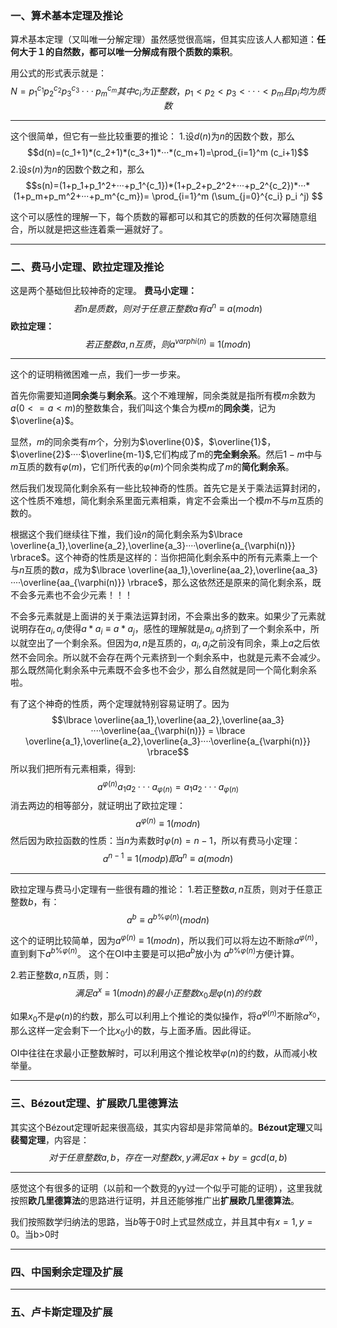 <h3>一、算术基本定理及推论</h3>

算术基本定理（又叫唯一分解定理）虽然感觉很高端，但其实应该人人都知道：<strong>任何大于１的自然数，都可以唯一分解成有限个质数的乘积</strong>。

用公式的形式表示就是：$$ N =p_1^{c_1}p_2^{c_2}p_3^{c_3}···p_m^{c_m}  其中c_i为正整数，p_1<p_2<p_3<···<p_m且p_i均为质数$$

<hr />

这个很简单，但它有一些比较重要的推论：
1.设$d(n)$为$n$的因数个数，那么$$d(n)=(c_1+1)*(c_2+1)*(c_3+1)*···*(c_m+1)=\prod_{i=1}^m (c_i+1)$$
2.设$s(n)$为$n$的因数个数之和，那么$$s(n)=(1+p_1+p_1^2+···+p_1^{c_1})*(1+p_2+p_2^2+···+p_2^{c_2})*···*(1+p_m+p_m^2+···+p_m^{c_m})= \prod_{i=1}^m  (\sum_{j=0}^{c_i} p_i ^j) $$

这个可以感性的理解一下，每个质数的幂都可以和其它的质数的任何次幂随意组合，所以就是把这些连着乘一遍就好了。

<hr />

<h3>二、费马小定理、欧拉定理及推论</h3>

这是两个基础但比较神奇的定理。
<strong>费马小定理：</strong>$$若n是质数，则对于任意正整数a有a^n \equiv a(modn)$$
<strong>欧拉定理：</strong>$$若正整数a, n互质，则a^{varphi (n) } \equiv 1 (mod n)$$

<hr />

这个的证明稍微困难一点，我们一步一步来。

首先你需要知道<strong>同余类</strong>与<strong>剩余系</strong>。这个不难理解，同余类就是指所有模$m$余数为$a$($0<=a<m$)的整数集合，我们叫这个集合为模$m$的<strong>同余类</strong>，记为$\overline{a}$。

显然，$m$的同余类有$m$个，分别为$\overline{0}$，$\overline{1}$，$\overline{2}$····$\overline{m-1}$,它们构成了m的<strong>完全剩余系</strong>。然后$1-m$中与$m$互质的数有$\varphi(m)$，它们所代表的$\varphi(m)$个同余类构成了$m$的<strong>简化剩余系</strong>。

然后我们发现简化剩余系有一些比较神奇的性质。首先它是关于乘法运算封闭的，这个性质不难想，简化剩余系里面元素相乘，肯定不会乘出一个模$m$不与$m$互质的数的。

根据这个我们继续往下推，我们设$n$的简化剩余系为$\lbrace \overline{a_1},\overline{a_2},\overline{a_3}····\overline{a_{\varphi(n)}} \rbrace$。这个神奇的性质是这样的：当你把简化剩余系中的所有元素乘上一个与$n$互质的数$a$，成为$\lbrace \overline{aa_1},\overline{aa_2},\overline{aa_3}····\overline{aa_{\varphi(n)}} \rbrace$，那么这依然还是原来的简化剩余系，既不会多元素也不会少元素！！！

不会多元素就是上面讲的关于乘法运算封闭，不会乘出多的数来。如果少了元素就说明存在$a_i, a_j$使得$a*a_i \equiv a*a_j$，感性的理解就是$a_i, a_j$挤到了一个剩余系中，所以就空出了一个剩余系。但因为$a, n$是互质的，$a_i, a_j$之前没有同余，乘上$a$之后依然不会同余。所以就不会存在两个元素挤到一个剩余系中，也就是元素不会减少。那么既然简化剩余系中元素既不会多也不会少，那么自然就是同一个简化剩余系啦。

有了这个神奇的性质，两个定理就特别容易证明了。因为$$\lbrace \overline{aa_1},\overline{aa_2},\overline{aa_3}····\overline{aa_{\varphi(n)}} = \lbrace \overline{a_1},\overline{a_2},\overline{a_3}····\overline{a_{\varphi(n)}} \rbrace$$所以我们把所有元素相乘，得到:$$a^{\varphi(n)}a_1a_2···a_{\varphi(n)}=a_1a_2···a_{ \varphi(n) }$$
消去两边的相等部分，就证明出了欧拉定理：$$a^{\varphi (n) } \equiv 1 (mod n)$$
然后因为欧拉函数的性质：当$n$为素数时$\varphi(n)=n-1$，所以有费马小定理：
$$a^{n-1} \equiv 1(modp)
即 a^n \equiv a(modn)$$

<hr />

欧拉定理与费马小定理有一些很有趣的推论：
1.若正整数$a,n$互质，则对于任意正整数$b$，有：$$a^{b} \equiv a^{b\%\varphi(n)} (modn)$$

这个的证明比较简单，因为$a^{\varphi (n) } \equiv 1 (mod n)$，所以我们可以将左边不断除$a^{\varphi (n) }$，直到剩下$a^{b\%\varphi(n)}$。
这个在OI中主要是可以把$a^{b}$放小为 $a^{b\%\varphi(n)}$方便计算。

2.若正整数$a,n$互质，则：$$满足a^{x} \equiv 1 (modn)的最小正整数x_0是\varphi(n)的约数$$

如果$x_0$不是$\varphi(n)$的约数，那么可以利用上个推论的类似操作，将$a^{\varphi(n)}$不断除$a^{x_0}$，那么这样一定会剩下一个比$x_0$小的数，与上面矛盾。因此得证。

OI中往往在求最小正整数解时，可以利用这个推论枚举$\varphi(n)$的约数，从而减小枚举量。

<hr />

<h3>三、Bézout定理、扩展欧几里德算法</h3>

其实这个Bézout定理听起来很高级，其实内容却是非常简单的。<strong>Bézout定理</strong>又叫<strong>裴蜀定理</strong>，内容是：$$对于任意整数a, b，存在一对整数x, y满足ax+by=gcd(a, b)$$

<hr />

感觉这个有很多的证明（以前和一个数竞的yy过一个似乎可能的证明），这里我就按照<strong>欧几里德算法</strong>的思路进行证明，并且还能够推广出<strong>扩展欧几里德算法</strong>。

我们按照数学归纳法的思路，当$b$等于$0$时上式显然成立，并且其中有$x=1, y=0$。当b>0时

<hr />

<h3>四、中国剩余定理及扩展</h3>

<hr />

<h3>五、卢卡斯定理及扩展</h3>